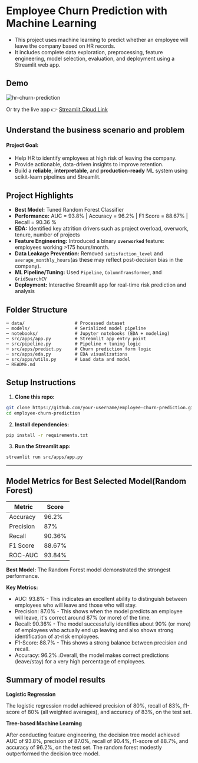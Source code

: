 # Employee Churn Prediction with Machine Learning

- This project uses machine learning to predict whether an employee will leave the company based on HR records.
- It includes complete data exploration, preprocessing, feature engineering, model selection, evaluation, and deployment using a Streamlit web app.

## Demo

![hr-churn-prediction](https://github.com/user-attachments/assets/83961abb-286b-4d3d-84a6-b6b0d4c10189)

Or try the live app 👉 [Streamlit Cloud Link](https://employees-churn-prediction.streamlit.app/)

## **Understand the business scenario and problem**

#### Project Goal:

- Help HR to identify employees at high risk of leaving the company.
- Provide actionable, data-driven insights to improve retention.
- Build a **reliable**, **interpretable**, and **production-ready** ML system using scikit-learn pipelines and Streamlit.

## Project Highlights

- **Best Model:** Tuned Random Forest Classifier
- **Performance:** AUC = 93.8% | Accuracy = 96.2% | F1 Score = 88.67% | Recall = 90.36 %
- **EDA:** Identified key attrition drivers such as  project overload, overwork, tenure, number of projects
- **Feature Engineering:** Introduced a binary **`overworked`** feature: employees working >175 hours/month.
- **Data Leakage Prevention:** Removed `satisfaction_level` and `average_monthly_hours`(as these may reflect post-decision bias in the company).
- **ML Pipeline/Tuning:** Used `Pipeline`, `ColumnTransformer`, and `GridSearchCV`
- **Deployment:** Interactive Streamlit app for real-time risk prediction and analysis

## Folder Structure

```
─ data/                   # Processed dataset
─ models/                 # Serialized model pipeline
─ notebooks/              # Jupyter notebooks (EDA + modeling)
─ src/apps/app.py         # Streamlit app entry point
─ src/pipeline.py         # Pipeline + tuning logic
─ src/apps/predict.py     # Churn prediction form logic
─ src/apps/eda.py         # EDA visualizations
─ src/apps/utils.py       # Load data and model
─ README.md
```

## Setup Instructions

1. **Clone this repo:**

```bash
git clone https://github.com/your-username/employee-churn-prediction.git
cd employee-churn-prediction
```

2. **Install dependencies:**

```bash
pip install -r requirements.txt
```

3. **Run the Streamlit app:**

```bash
streamlit run src/apps/app.py
```

---

## Model Metrics for Best Selected Model(Random Forest)

| Metric    | Score  |
| --------- | ------ |
| Accuracy  | 96.2%  |
| Precision | 87%    |
| Recall    | 90.36% |
| F1 Score  | 88.67% |
| ROC-AUC   | 93.84% |

**Best Model:** The Random Forest model demonstrated the strongest performance.

**Key Metrics:**

- AUC: 93.8%  - This indicates an excellent ability to distinguish between employees who will leave and those who will stay.
- Precision: 87.0%  - This shows when the model predicts an employee will leave, it's correct around 87% (or more) of the time.
- Recall: 90.36%  - The model successfully identifies about 90% (or more) of employees who actually end up leaving and also shows strong identification of at-risk employees.
- F1-Score: 88.7%  - This shows a strong balance between precision and recall.
- Accuracy: 96.2% .Overall, the model makes correct predictions (leave/stay) for a very high percentage of employees.

## Summary of model results

**Logistic Regression**

The logistic regression model achieved precision of 80%, recall of 83%, f1-score of 80% (all weighted averages), and accuracy of 83%, on the test set.

**Tree-based Machine Learning**

After conducting feature engineering, the decision tree model achieved AUC of 93.8%, precision of 87.0%, recall of 90.4%, f1-score of 88.7%, and accuracy of 96.2%, on the test set. The random forest modestly outperformed the decision tree model.
